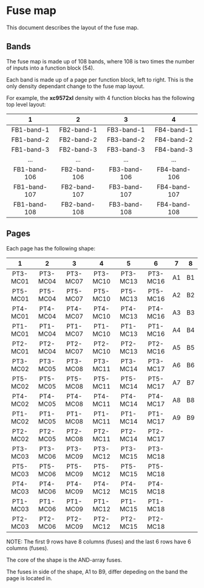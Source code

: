 
# Fuse map

This document describes the layout of the fuse map.


## Bands

The fuse map is made up of 108 bands,
where 108 is two times the number of inputs into a function block (54).

Each band is made up of a page per function block, left to right.
This is the only density dependant change to the fuse map layout.

For example, the **xc9572xl** density with 4 function blocks has the following
top level layout:

|      1       |      2       |      3       |      4       |
|    :---:     |    :---:     |    :---:     |    :---:     |
|  FB1-band-1  |  FB2-band-1  |  FB3-band-1  |  FB4-band-1  |
|  FB1-band-2  |  FB2-band-2  |  FB3-band-2  |  FB4-band-2  |
|  FB1-band-3  |  FB2-band-3  |  FB3-band-3  |  FB4-band-3  |
|     ...      |     ...      |     ...      |     ...      |
| FB1-band-106 | FB2-band-106 | FB3-band-106 | FB4-band-106 |
| FB1-band-107 | FB2-band-107 | FB3-band-107 | FB4-band-107 |
| FB1-band-108 | FB2-band-108 | FB3-band-108 | FB4-band-108 |


## Pages

Each page has the following shape:

|    1     |    2     |    3     |    4     |    5     |    6     |   7   |   8   |
|  :----:  |  :----:  |  :----:  |  :----:  |  :----:  |  :----:  | :---: | :---: |
| PT3-MC01 | PT3-MC04 | PT3-MC07 | PT3-MC10 | PT3-MC13 | PT3-MC16 |  A1   |  B1   |
| PT5-MC01 | PT5-MC04 | PT5-MC07 | PT5-MC10 | PT5-MC13 | PT5-MC16 |  A2   |  B2   |
| PT4-MC01 | PT4-MC04 | PT4-MC07 | PT4-MC10 | PT4-MC13 | PT4-MC16 |  A3   |  B3   |
| PT1-MC01 | PT1-MC04 | PT1-MC07 | PT1-MC10 | PT1-MC13 | PT1-MC16 |  A4   |  B4   |
| PT2-MC01 | PT2-MC04 | PT2-MC07 | PT2-MC10 | PT2-MC13 | PT2-MC16 |  A5   |  B5   |
| PT3-MC02 | PT3-MC05 | PT3-MC08 | PT3-MC11 | PT3-MC14 | PT3-MC17 |  A6   |  B6   |
| PT5-MC02 | PT5-MC05 | PT5-MC08 | PT5-MC11 | PT5-MC14 | PT5-MC17 |  A7   |  B7   |
| PT4-MC02 | PT4-MC05 | PT4-MC08 | PT4-MC11 | PT4-MC14 | PT4-MC17 |  A8   |  B8   |
| PT1-MC02 | PT1-MC05 | PT1-MC08 | PT1-MC11 | PT1-MC14 | PT1-MC17 |  A9   |  B9   |
| PT2-MC02 | PT2-MC05 | PT2-MC08 | PT2-MC11 | PT2-MC14 | PT2-MC17 |
| PT3-MC03 | PT3-MC06 | PT3-MC09 | PT3-MC12 | PT3-MC15 | PT3-MC18 |
| PT5-MC03 | PT5-MC06 | PT5-MC09 | PT5-MC12 | PT5-MC15 | PT5-MC18 |
| PT4-MC03 | PT4-MC06 | PT4-MC09 | PT4-MC12 | PT4-MC15 | PT4-MC18 |
| PT1-MC03 | PT1-MC06 | PT1-MC09 | PT1-MC12 | PT1-MC15 | PT1-MC18 |
| PT2-MC03 | PT2-MC06 | PT2-MC09 | PT2-MC12 | PT2-MC15 | PT2-MC18 |

NOTE: The first 9 rows have 8 columns (fuses)
and the last 6 rows have 6 columns (fuses).

The core of the shape is the AND-array fuses.

The fuses in side of the shape, A1 to B9,
differ depeding on the band the page is located in.

